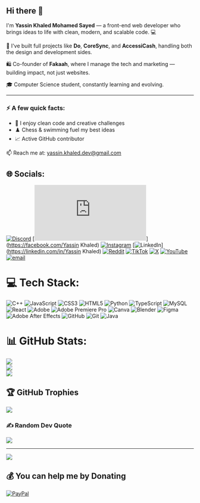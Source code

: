## Hi there 👋

I'm **Yassin Khaled Mohamed Sayed** — a front-end web developer who brings ideas to life with clean, modern, and scalable code. 💻

🔧 I've built full projects like **Do**, **CoreSync**, and **AccessiCash**, handling both the design and development sides.

🛍️ Co-founder of **Fakaah**, where I manage the tech and marketing — building impact, not just websites.

🎓 Computer Science student, constantly learning and evolving.

---

### ⚡ A few quick facts:
- 🧠 I enjoy clean code and creative challenges
- ♟️ Chess & swimming fuel my best ideas
- 📈 Active GitHub contributor

📫 Reach me at: [yassin.khaled.dev@gmail.com](mailto:yassin.khaled.dev@gmail.com)


## 🌐 Socials:
[![Discord](https://img.shields.io/badge/Discord-%237289DA.svg?logo=discord&logoColor=white)](https://discord.gg/_yasu0_0_) [![Facebook](https://web.facebook.com/profile.php?id=100007524422562)](https://facebook.com/Yassin Khaled) [![Instagram](https://img.shields.io/badge/Instagram-%23E4405F.svg?logo=Instagram&logoColor=white)](https://instagram.com/yassin.___.khaled) [![LinkedIn](https://img.shields.io/badge/LinkedIn-%230077B5.svg?logo=linkedin&logoColor=white)](https://linkedin.com/in/Yassin Khaled) [![Reddit](https://img.shields.io/badge/Reddit-%23FF4500.svg?logo=Reddit&logoColor=white)](https://reddit.com/user/devYassin) [![TikTok](https://img.shields.io/badge/TikTok-%23000000.svg?logo=TikTok&logoColor=white)](https://tiktok.com/@yassin_khaled23) [![X](https://img.shields.io/badge/X-black.svg?logo=X&logoColor=white)](https://x.com/yassin_khaled_0) [![YouTube](https://img.shields.io/badge/YouTube-%23FF0000.svg?logo=YouTube&logoColor=white)](https://youtube.com/@yasu0_0_1) [![email](https://img.shields.io/badge/Email-D14836?logo=gmail&logoColor=white)](mailto:yassin.khaled.dev@gmail.com) 

# 💻 Tech Stack:
![C++](https://img.shields.io/badge/c++-%2300599C.svg?style=plastic&logo=c%2B%2B&logoColor=white) ![JavaScript](https://img.shields.io/badge/javascript-%23323330.svg?style=plastic&logo=javascript&logoColor=%23F7DF1E) ![CSS3](https://img.shields.io/badge/css3-%231572B6.svg?style=plastic&logo=css3&logoColor=white) ![HTML5](https://img.shields.io/badge/html5-%23E34F26.svg?style=plastic&logo=html5&logoColor=white) ![Python](https://img.shields.io/badge/python-3670A0?style=plastic&logo=python&logoColor=ffdd54) ![TypeScript](https://img.shields.io/badge/typescript-%23007ACC.svg?style=plastic&logo=typescript&logoColor=white) ![MySQL](https://img.shields.io/badge/mysql-4479A1.svg?style=plastic&logo=mysql&logoColor=white) ![React](https://img.shields.io/badge/react-%2320232a.svg?style=plastic&logo=react&logoColor=%2361DAFB) ![Adobe](https://img.shields.io/badge/adobe-%23FF0000.svg?style=plastic&logo=adobe&logoColor=white) ![Adobe Premiere Pro](https://img.shields.io/badge/Adobe%20Premiere%20Pro-9999FF.svg?style=plastic&logo=Adobe%20Premiere%20Pro&logoColor=white) ![Canva](https://img.shields.io/badge/Canva-%2300C4CC.svg?style=plastic&logo=Canva&logoColor=white) ![Blender](https://img.shields.io/badge/blender-%23F5792A.svg?style=plastic&logo=blender&logoColor=white) ![Figma](https://img.shields.io/badge/figma-%23F24E1E.svg?style=plastic&logo=figma&logoColor=white) ![Adobe After Effects](https://img.shields.io/badge/Adobe%20After%20Effects-9999FF.svg?style=plastic&logo=Adobe%20After%20Effects&logoColor=white) ![GitHub](https://img.shields.io/badge/github-%23121011.svg?style=plastic&logo=github&logoColor=white) ![Git](https://img.shields.io/badge/git-%23F05033.svg?style=plastic&logo=git&logoColor=white) ![Java](https://img.shields.io/badge/java-%23ED8B00.svg?style=plastic&logo=openjdk&logoColor=white)
# 📊 GitHub Stats:
![](https://github-readme-stats.vercel.app/api?username=yasu023&theme=dark&hide_border=false&include_all_commits=false&count_private=false)<br/>
![](https://nirzak-streak-stats.vercel.app/?user=yasu023&theme=dark&hide_border=false)<br/>
![](https://github-readme-stats.vercel.app/api/top-langs/?username=yasu023&theme=dark&hide_border=false&include_all_commits=false&count_private=false&layout=compact)

## 🏆 GitHub Trophies
![](https://github-profile-trophy.vercel.app/?username=yasu023&theme=nord&no-frame=false&no-bg=true&margin-w=4)

### ✍️ Random Dev Quote
![](https://quotes-github-readme.vercel.app/api?type=vetical&theme=light)

---
[![](https://visitcount.itsvg.in/api?id=yasu023&icon=0&color=0)](https://visitcount.itsvg.in)

  ## 💰 You can help me by Donating
  [![PayPal](https://img.shields.io/badge/PayPal-00457C?style=for-the-badge&logo=paypal&logoColor=white)](https://paypal.me/https://paypal.me/YassinKhaled0) 

  
<!-- Proudly created with GPRM ( https://gprm.itsvg.in ) -->
